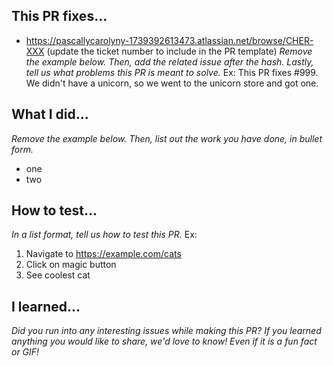 ## This PR fixes...

- https://pascallycarolyny-1739392613473.atlassian.net/browse/CHER-XXX (update the ticket number to include in the PR template)
  _Remove the example below. Then, add the related issue after the hash. Lastly, tell us what problems this PR is meant to solve._
  Ex: This PR fixes #999. We didn't have a unicorn, so we went to the unicorn store and got one.

## What I did...

_Remove the example below. Then, list out the work you have done, in bullet form._

- one
- two

## How to test...

_In a list format, tell us how to test this PR._
Ex:

1. Navigate to https://example.com/cats
1. Click on magic button
1. See coolest cat

## I learned...

_Did you run into any interesting issues while making this PR? If you learned anything you would like to share, we'd love to know! Even if it is a fun fact or GIF!_
